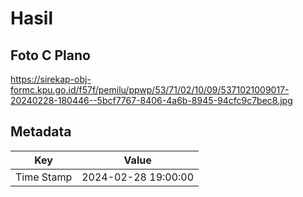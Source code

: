 # Hasil

## Foto C Plano

https://sirekap-obj-formc.kpu.go.id/f57f/pemilu/ppwp/53/71/02/10/09/5371021009017-20240228-180446--5bcf7767-8406-4a6b-8945-94cfc9c7bec8.jpg


## Metadata

| Key        | Value               |
| ---------- | ------------------- |
| Time Stamp | 2024-02-28 19:00:00 |




